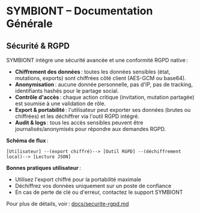 # SYMBIONT – Documentation Générale

## Sécurité & RGPD

SYMBIONT intègre une sécurité avancée et une conformité RGPD native :

- **Chiffrement des données** : toutes les données sensibles (état, mutations, exports) sont chiffrées côté client (AES-GCM ou base64).
- **Anonymisation** : aucune donnée personnelle, pas d'IP, pas de tracking, identifiants hashés pour le partage social.
- **Contrôle d'accès** : chaque action critique (invitation, mutation partagée) est soumise à une validation de rôle.
- **Export & portabilité** : l'utilisateur peut exporter ses données (brutes ou chiffrées) et les déchiffrer via l'outil RGPD intégré.
- **Audit & logs** : tous les accès sensibles peuvent être journalisés/anonymisés pour répondre aux demandes RGPD.

**Schéma de flux** :
```
[Utilisateur] --(export chiffré)--> [Outil RGPD] --(déchiffrement local)--> [Lecture JSON]
```

**Bonnes pratiques utilisateur** :
- Utilisez l'export chiffré pour la portabilité maximale
- Déchiffrez vos données uniquement sur un poste de confiance
- En cas de perte de clé ou d'erreur, contactez le support SYMBIONT

Pour plus de détails, voir : [docs/securite-rgpd.md](./securite-rgpd.md) 